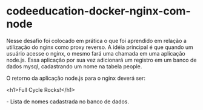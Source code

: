 # codeeducation-docker-nginx-com-node

Nesse desafio foi colocado em prática o que foi aprendido em relação a utilização do nginx como proxy reverso. A idéia principal é que quando um usuário acesse o nginx, o mesmo fará uma chamada em uma aplicação node.js. Essa aplicação por sua vez adicionará um registro em um banco de dados mysql, cadastrando um nome na tabela people.

O retorno da aplicação node.js para o nginx deverá ser: 

</p>

<p>&lt;h1&gt;Full Cycle Rocks!&lt;/h1&gt;</p>

<p> 

</p>

<p>- Lista de nomes cadastrada no banco de dados.</p>

<p> 
